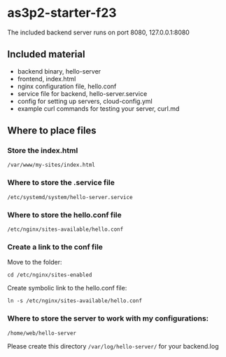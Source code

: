 # as3p2-starter-f23

The included backend server runs on port 8080, 127.0.0.1:8080

## Included material

- backend binary, hello-server
- frontend, index.html
- nginx configuration file, hello.conf
- service file for backend, hello-server.service
- config for setting up servers, cloud-config.yml
- example curl commands for testing your server, curl.md

## Where to place files

### Store the index.html

```
/var/www/my-sites/index.html
```

### Where to store the .service file

```
/etc/systemd/system/hello-server.service
```

### Where to store the hello.conf file

```
/etc/nginx/sites-available/hello.conf
```

### Create a link to the conf file

Move to the folder:
   ```
   cd /etc/nginx/sites-enabled
   ```
Create symbolic link to the hello.conf file:
   ```
   ln -s /etc/nginx/sites-available/hello.conf
   ```

### Where to store the server to work with my configurations:

```
/home/web/hello-server
```

Please create this directory ```/var/log/hello-server/``` for your backend.log
